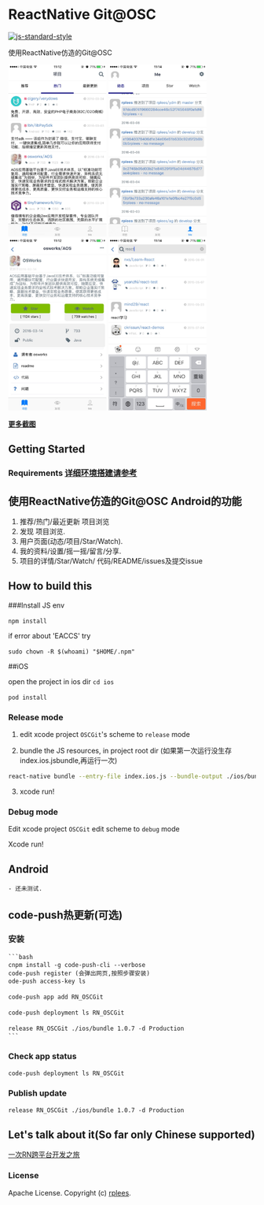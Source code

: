 # ReactNative Git@OSC

[![js-standard-style](https://img.shields.io/badge/code%20style-standard-brightgreen.svg?style=flat)](https://github.com/feross/standard)

使用ReactNative仿造的Git@OSC

<img src="./screen/project.jpg" alt="..." height="350" width="200">
<img src="./screen/personal.jpg" alt="..." height="350" width="200">
<img src="./screen/project_detail.jpg" alt="..." height="350" width="200">
<img src="./screen/search.jpg" alt="..." height="350" width="200">

**[更多截图](./screen)**
## Getting Started

### Requirements **[详细环境搭建请参考](http://rplees.com/2016/01/14/react-native%E7%8E%AF%E5%A2%83%E6%90%AD%E5%BB%BA/)**

## 使用ReactNative仿造的Git@OSC Android的功能

1. 推荐/热门/最近更新 项目浏览
2. 发现 项目浏览.
3. 用户页面(动态/项目/Star/Watch).
3. 我的资料/设置/摇一摇/留言/分享.
4. 项目的详情/Star/Watch/ 代码/README/issues及提交issue

## How to build this

###Install JS env

`npm install`

if error about 'EACCS' try

`sudo chown -R $(whoami) "$HOME/.npm"`

##iOS

open the project in ios dir `cd ios`

`pod install`

### Release mode

1. edit xcode project `OSCGit`'s scheme to `release` mode


2. bundle the JS resources, in project root dir (如果第一次运行没生存index.ios.jsbundle,再运行一次)

  ```sh
 react-native bundle --entry-file index.ios.js --bundle-output ./ios/bundle/index.ios.jsbundle --platform ios --assets-dest ./ios/bundle --dev false --sourcemap-output ./ios/bundle/source.map --verbose
  ```
3. xcode run!

### Debug mode

Edit xcode project `OSCGit` edit scheme to `debug` mode

Xcode run!

## Android
    - 还未测试.

## code-push热更新(可选)
### 安装
    ```bash
    cnpm install -g code-push-cli --verbose
    code-push register (会弹出网页,按照步骤安装)
    ode-push access-key ls
    
    code-push app add RN_OSCGit
    
    code-push deployment ls RN_OSCGit
    
    release RN_OSCGit ./ios/bundle 1.0.7 -d Production
    ```

### Check app status

	code-push deployment ls RN_OSCGit

### Publish update

	release RN_OSCGit ./ios/bundle 1.0.7 -d Production

## Let's talk about it(So far only Chinese supported)  

[一次RN跨平台开发之旅](http://xiekw2010.github.io/2016/02/11/rngitfeed)

### License
Apache License. Copyright (c) [rplees](https://github.com/rplees).